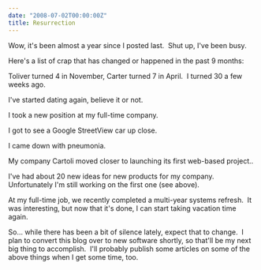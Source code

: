 ```yaml
---
date: "2008-07-02T00:00:00Z"
title: Resurrection
---
```

Wow, it's been almost a year since I posted last.  Shut up, I've been busy.

Here's a list of crap that has changed or happened in the past 9 months:

Toliver turned 4 in November, Carter turned 7 in April.  I turned 30 a few weeks ago.

I've started dating again, believe it or not.

I took a new position at my full-time company.

I got to see a Google StreetView car up close.

I came down with pneumonia.

My company Cartoli moved closer to launching its first web-based project..

I've had about 20 new ideas for new products for my company.  Unfortunately I'm still working on the first one (see above).

At my full-time job, we recently completed a multi-year systems refresh.  It was interesting, but now that it's done, I can start taking vacation time again.

So... while there has been a bit of silence lately, expect that to change.  I plan to convert this blog over to new software shortly, so that'll be my next big thing to accomplish.  I'll probably publish some articles on some of the above things when I get some time, too.
